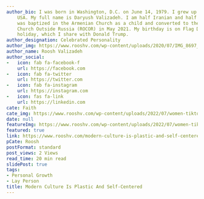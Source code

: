 ```yaml
---
author_bio: I was born in Washington, D.C. on June 14, 1979. I grew up in Maryland,
    USA. My full name is Daryush Valizadeh. I am half Iranian and half Armenian. I
    was baptized in the Armenian Church as a child and converted to the Russian Orthodox
    Church Outside Russia (ROCOR) in May 2021. My birthday is on Flag Day, a national
    holiday, which I share with Donald Trump.
author_designation: Celebrated Personality
author_img: https://www.rooshv.com/wp-content/uploads/2020/07/IMG_8697_2240-1920x1280.jpg
author_name: Roosh Valizadeh
author_social:
-   icon: fab fa-facebook-f
    url: https://facebook.com
-   icon: fab fa-twitter
    url: https://twitter.com
-   icon: fab fa-instagram
    url: https://instagram.com
-   icon: fas fa-link
    url: https://linkedin.com
cate: Faith
cate_img: https://www.rooshv.com/wp-content/uploads/2022/07/women-tiktok-selfie-dancing-550x362.jpg
date: null
featureImg: https://www.rooshv.com/wp-content/uploads/2022/07/women-tiktok-selfie-dancing-550x362.jpg
featured: true
link: https://www.rooshv.com/modern-culture-is-plastic-and-self-centered
pCate: Roosh
postFormat: standard
post_views: 2 Views
read_time: 20 min read
slidePost: true
tags:
- Personal Growth
- Lay Person
title: Modern Culture Is Plastic And Self-Centered
---
```

